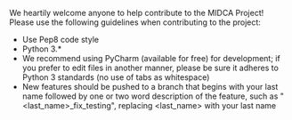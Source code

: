 We heartily welcome anyone to help contribute to the MIDCA Project! Please use the following guidelines when contributing to the project:

* Use Pep8 code style
* Python 3.*
* We recommend using PyCharm (available for free) for development; if you prefer to edit files in another manner, please be sure it adheres to Python 3 standards (no use of tabs as whitespace)
* New features should be pushed to a branch that begins with your last name followed by one or two word description of the feature, such as "<last_name>_fix_testing", replacing <last_name> with your last name
